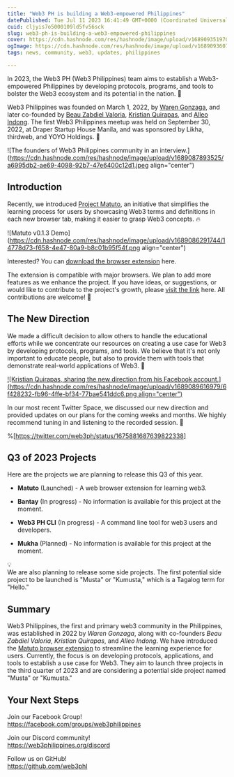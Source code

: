 ```yaml
---
title: "Web3 PH is building a Web3-empowered Philippines"
datePublished: Tue Jul 11 2023 16:41:49 GMT+0000 (Coordinated Universal Time)
cuid: cljyis7o5000109ld5fv56sck
slug: web3-ph-is-building-a-web3-empowered-philippines
cover: https://cdn.hashnode.com/res/hashnode/image/upload/v1689093519701/89a28f07-cfee-4ea3-a5a9-c8048c481159.png
ogImage: https://cdn.hashnode.com/res/hashnode/image/upload/v1689093607072/181a9068-79e3-474f-a6bb-ebd98fd1fda6.png
tags: news, community, web3, updates, philippines

---
```


In 2023, the Web3 PH (Web3 Philippines) team aims to establish a Web3-empowered Philippines by developing protocols, programs, and tools to bolster the Web3 ecosystem and its potential in the nation. 🚀

Web3 Philippines was founded on March 1, 2022, by [Waren Gonzaga](https://github.com/warengonzaga), and later co-founded by [Beau Zabdiel Valoria](https://github.com/Zabbb), [Kristian Quirapas](https://github.com/kquirapas), and [Alleo Indong](https://github.com/aindong). The first Web3 Philippines meetup was held on September 30, 2022, at Draper Startup House Manila, and was sponsored by Likha, thirdweb, and YOYO Holdings. 💖

![The founders of Web3 Philippines community in an interview.](https://cdn.hashnode.com/res/hashnode/image/upload/v1689087893525/a6995db2-ae69-4098-92b7-47e6400c12d1.jpeg align="center")

## Introduction

Recently, we introduced [Project Matuto](https://blog.web3philippines.org/learn-web3-effortlessly-with-the-matuto-browser-extension), an initiative that simplifies the learning process for users by showcasing Web3 terms and definitions in each new browser tab, making it easier to grasp Web3 concepts. 🔥

![Matuto v0.1.3 Demo](https://cdn.hashnode.com/res/hashnode/image/upload/v1689086291744/14778d73-f658-4e47-80a9-b8c01b95f54f.png align="center")

Interested? You can [download the browser extension](https://github.com/web3phl/matuto#-download) here.

The extension is compatible with major browsers. We plan to add more features as we enhance the project. If you have ideas, or suggestions, or would like to contribute to the project's growth, please [visit the link](https://github.com/web3phl/matuto/discussions/categories/brainstorming) here. All contributions are welcome! 🎉

## The New Direction

We made a difficult decision to allow others to handle the educational efforts while we concentrate our resources on creating a use case for Web3 by developing protocols, programs, and tools. We believe that it's not only important to educate people, but also to provide them with tools that demonstrate real-world applications of Web3. 🌱

[![Kristian Quirapas, sharing the new direction from his Facebook account.](https://cdn.hashnode.com/res/hashnode/image/upload/v1689089616979/6f428232-fb96-4ffe-bf34-77bae541ddc6.png align="center")](https://www.facebook.com/devofalltrades/posts/pfbid0AqNPQJ7vZZCFtJGFEkMhaL73k8tdwBkSEAZ6iA2odppXz9Q2LabHCaegy6HfcqBol)

In our most recent Twitter Space, we discussed our new direction and provided updates on our plans for the coming weeks and months. We highly recommend tuning in and listening to the recorded session. 🤝

%[https://twitter.com/web3ph/status/1675881687639822338] 

## Q3 of 2023 Projects

Here are the projects we are planning to release this Q3 of this year.

* **Matuto** (Launched) - A web browser extension for learning web3.
    
* **Bantay** (In progress) - No information is available for this project at the moment.
    
* **Web3 PH CLI** (In progress) - A command line tool for web3 users and developers.
    
* **Mukha** (Planned) - No information is available for this project at the moment.
    

<div data-node-type="callout">
<div data-node-type="callout-emoji">💡</div>
<div data-node-type="callout-text">We are also planning to release some side projects. The first potential side project to be launched is "Musta" or "Kumusta," which is a Tagalog term for "Hello."</div>
</div>

## Summary

Web3 Philippines, the first and primary web3 community in the Philippines, was established in 2022 by *Waren Gonzaga*, along with co-founders *Beau Zabdiel Valoria*, *Kristian Quirapas*, and *Alleo Indong*. We have introduced the [Matuto browser extension](https://github.com/web3phl/matuto#-download) to streamline the learning experience for users. Currently, the focus is on developing protocols, applications, and tools to establish a use case for Web3. They aim to launch three projects in the third quarter of 2023 and are considering a potential side project named "Musta" or "Kumusta."

## Your Next Steps

Join our Facebook Group!  
https://facebook.com/groups/web3philippines

Join our Discord community!  
https://web3philippines.org/discord

Follow us on GitHub!  
https://github.com/web3phl